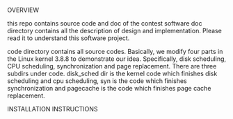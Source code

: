 OVERVIEW

this repo contains source code and doc of the contest software
doc directory contains all the description of design and
implementation. Please read it to understand this software project.

code directory contains all source codes. Basically,
we modify four parts in the Linux kernel 3.8.8 to demonstrate our
idea. Specifically, disk scheduling, CPU scheduling, synchronization
and page replacement. There are three subdirs under code.
disk\_sched dir is the kernel code which finishes disk scheduling and 
cpu scheduling, syn is the code which finishes synchronization and 
pagecache is the code which finishes page cache replacement.

INSTALLATION INSTRUCTIONS

